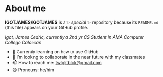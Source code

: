 # About me


**IGOTJAMES/IGOTJAMES** is a ✨ _special_ ✨ repository because its `README.md` (this file) appears on your GitHub profile.

*Igot, James Cedric, currently a 2nd yr CS Student in AMA Computer College Caloocan*


- 🌱 Currently learning on how to use GitHub 
- 👯 I’m looking to collaborate in the near future with my classmates
- 📫 How to reach me: twlghtblck@gmail.com
- 😄 Pronouns: he/him


